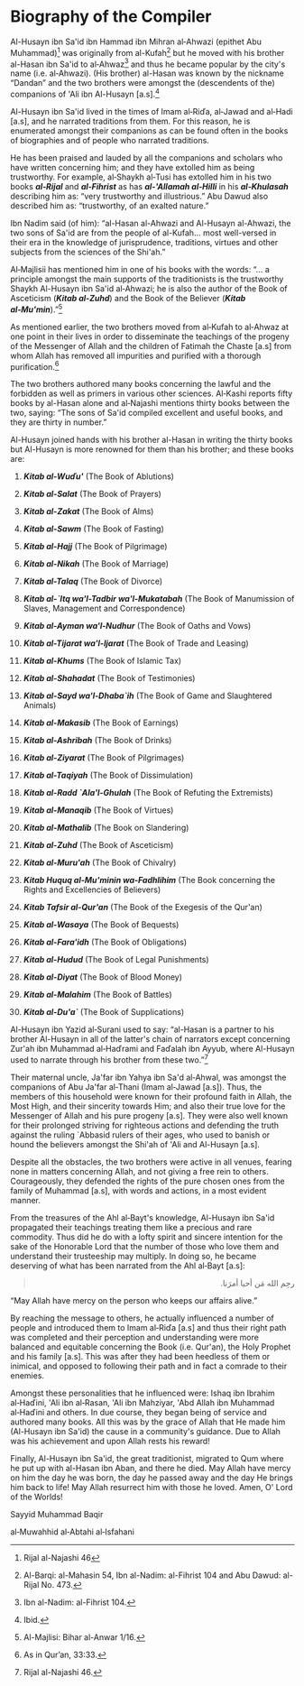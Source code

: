 Biography of the Compiler
=========================

Al-Husayn ibn Sa'id ibn Hammad ibn Mihran al‑Ahwazi (epithet Abu
Muhammad)[^1] was originally from al-Kufah[^2] but he moved with his
brother al-Hasan ibn Sa'id to al‑Ahwaz[^3] and thus he became popular by
the city's name (i.e. al‑Ahwazi). (His brother) al-Hasan was known by
the nickname “Dandan” and the two brothers were amongst the (descendents
of the) companions of 'Ali ibn Al-Husayn [a.s].[^4]

Al-Husayn ibn Sa'id lived in the times of Imam al‑Riďa, al‑Jawad and
al‑Hadi [a.s], and he narrated traditions from them. For this reason, he
is enumerated amongst their companions as can be found often in the
books of biographies and of people who narrated traditions.

He has been praised and lauded by all the companions and scholars who
have written concerning him; and they have extolled him as being
trustworthy. For example, al‑Shaykh al‑Tusi has extolled him in his two
books ***al‑Rijal*** and ***al‑Fihrist*** as has ***al‑'Allamah
al‑Hilli*** in his ***al‑Khulasah*** describing him as: “very
trustworthy and illustrious.” Abu Dawud also described him as:
“trustworthy, of an exalted nature.”

Ibn Nadim said (of him): “al-Hasan al-Ahwazi and Al-Husayn al-Ahwazi,
the two sons of Sa'id are from the people of al-Kufah… most well-versed
in their era in the knowledge of jurisprudence, traditions, virtues and
other subjects from the sciences of the Shi'ah.”

Al‑Majlisii has mentioned him in one of his books with the words: “… a
principle amongst the main supports of the traditionists is the
trustworthy Shaykh Al-Husayn ibn Sa'id al‑Ahwazi; he is also the author
of the Book of Asceticism (***Kitab al‑Zuhd***) and the Book of the
Believer (***Kitab al‑Mu'min***).”[^5]

As mentioned earlier, the two brothers moved from al‑Kufah to al‑Ahwaz
at one point in their lives in order to disseminate the teachings of the
progeny of the Messenger of Allah and the children of Fatimah the Chaste
[a.s] from whom Allah has removed all impurities and purified with a
thorough purification.[^6]

The two brothers authored many books concerning the lawful and the
forbidden as well as primers in various other sciences. Al‑Kashi reports
fifty books by al-Hasan alone and al‑Najashi mentions thirty books
between the two, saying: “The sons of Sa'id compiled excellent and
useful books, and they are thirty in number.”

Al-Husayn joined hands with his brother al-Hasan in writing the thirty
books but Al-Husayn is more renowned for them than his brother; and
these books are:

1. ***Kitab al-Wuďu'*** (The Book of Ablutions)

2. ***Kitab al-Salat*** (The Book of Prayers)

3. ***Kitab al-Zakat*** (The Book of Alms)

4. ***Kitab al-Sawm*** (The Book of Fasting)

5. ***Kitab al-Hajj*** (The Book of Pilgrimage)

6. ***Kitab al-Nikah*** (The Book of Marriage)

7. ***Kitab al-Talaq*** (The Book of Divorce)

8. ***Kitab al-\`Itq wa'l-Tadbir wa'l-Mukatabah*** (The Book of
Manumission of Slaves, Management and Correspondence)

9. ***Kitab al-Ayman wa'l-Nudhur*** (The Book of Oaths and Vows)

10. ***Kitab al-Tijarat wa'l-Ijarat*** (The Book of Trade and Leasing)

11. ***Kitab al-Khums*** (The Book of Islamic Tax)

12. ***Kitab al-Shahadat*** (The Book of Testimonies)

13. ***Kitab al-Sayd wa'l-Dhaba\`ih*** (The Book of Game and Slaughtered
Animals)

14. ***Kitab al-Makasib*** (The Book of Earnings)

15. ***Kitab al-Ashribah*** (The Book of Drinks)

16. ***Kitab al-Ziyarat*** (The Book of Pilgrimages)

17. ***Kitab al-Taqiyah*** (The Book of Dissimulation)

18. ***Kitab al-Radd \`Ala'l-Ghulah*** (The Book of Refuting the
Extremists)

19. ***Kitab al-Manaqib*** (The Book of Virtues)

20. ***Kitab al-Mathalib*** (The Book on Slandering)

21. ***Kitab al-Zuhd*** (The Book of Asceticism)

22. ***Kitab al-Muru'ah*** (The Book of Chivalry)

23. ***Kitab Huquq al-Mu'minin wa-Fadhlihim*** (The Book concerning the
Rights and Excellencies of Believers)

24. ***Kitab Tafsir al-Qur'an*** (The Book of the Exegesis of the
Qur'an)

25. ***Kitab al-Wasaya*** (The Book of Bequests)

26. ***Kitab al-Fara'idh*** (The Book of Obligations)

27. ***Kitab al-Hudud*** (The Book of Legal Punishments)

28. ***Kitab al-Diyat*** (The Book of Blood Money)

29. ***Kitab al-Malahim*** (The Book of Battles)

30. ***Kitab al-Du'a\`*** (The Book of Supplications)

Al-Husayn ibn Yazid al‑Surani used to say: “al-Hasan is a partner to his
brother Al-Husayn in all of the latter's chain of narrators except
concerning Zur'ah ibn Muhammad al‑Haďrami and Faďalah ibn Ayyub, where
Al-Husayn used to narrate through his brother from these two.”[^7]

Their maternal uncle, Ja'far ibn Yahya ibn Sa'd al‑Ahwal, was amongst
the companions of Abu Ja'far al‑Thani (Imam al‑Jawad [a.s]). Thus, the
members of this household were known for their profound faith in Allah,
the Most High, and their sincerity towards Him; and also their true love
for the Messenger of Allah and his pure progeny [a.s]. They were also
well known for their prolonged striving for righteous actions and
defending the truth against the ruling \`Abbasid rulers of their ages,
who used to banish or hound the believers amongst the Shi'ah of 'Ali and
Al-Husayn [a.s].

Despite all the obstacles, the two brothers were active in all venues,
fearing none in matters concerning Allah, and not giving a free rein to
others. Courageously, they defended the rights of the pure chosen ones
from the family of Muhammad [a.s], with words and actions, in a most
evident manner.

From the treasures of the Ahl al‑Bayt's knowledge, Al-Husayn ibn Sa'id
propagated their teachings treating them like a precious and rare
commodity. Thus did he do with a lofty spirit and sincere intention for
the sake of the Honorable Lord that the number of those who love them
and understand their trusteeship may multiply. In doing so, he became
deserving of what has been narrated from the Ahl al‑Bayt [a.s]:

<blockquote dir="rtl">
  <p>
رحِم الله مَن أحيا أمرَنا.
  </p>
</blockquote>

“May Allah have mercy on the person who keeps our affairs alive.”

By reaching the message to others, he actually influenced a number of
people and introduced them to Imam al‑Riďa [a.s] and thus their right
path was completed and their perception and understanding were more
balanced and equitable concerning the Book (i.e. Qur'an), the Holy
Prophet and his family [a.s]. This was after they had been heedless of
them or inimical, and opposed to following their path and in fact a
comrade to their enemies.

Amongst these personalities that he influenced were: Ishaq ibn Ibrahim
al‑Haďini, 'Ali ibn al‑Rasan, 'Ali ibn Mahziyar, 'Abd Allah ibn Muhammad
al‑Haďini and others. In due course, they began being of service and
authored many books. All this was by the grace of Allah that He made him
(Al-Husayn ibn Sa'id) the cause in a community's guidance. Due to Allah
was his achievement and upon Allah rests his reward!

Finally, Al-Husayn ibn Sa'id, the great traditionist, migrated to Qum
where he put up with al-Hasan ibn Aban, and there he died. May Allah
have mercy on him the day he was born, the day he passed away and the
day He brings him back to life! May Allah resurrect him with those he
loved. Amen, O' Lord of the Worlds!

Sayyid Muhammad Baqir

al‑Muwahhid al‑Abtahi al‑Isfahani

[^1]: Rijal al-Najashi 46

[^2]: Al-Barqi: al-Mahasin 54, Ibn al-Nadim: al-Fihrist 104 and Abu
Dawud: al-Rijal No. 473.

[^3]: Ibn al-Nadim: al-Fihrist 104.

[^4]: Ibid.

[^5]: Al-Majlisi: Bihar al-Anwar 1/16.

[^6]: As in Qur’an, 33:33.

[^7]: Rijal al-Najashi 46.


